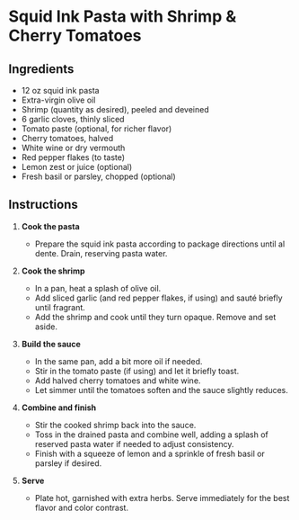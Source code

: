 # Squid Ink Pasta with Shrimp & Cherry Tomatoes

## Ingredients
- 12 oz squid ink pasta  
- Extra-virgin olive oil  
- Shrimp (quantity as desired), peeled and deveined  
- 6 garlic cloves, thinly sliced  
- Tomato paste (optional, for richer flavor)  
- Cherry tomatoes, halved  
- White wine or dry vermouth  
- Red pepper flakes (to taste)  
- Lemon zest or juice (optional)  
- Fresh basil or parsley, chopped (optional)  

## Instructions

1. **Cook the pasta**  
   - Prepare the squid ink pasta according to package directions until al dente. Drain, reserving pasta water.

2. **Cook the shrimp**  
   - In a pan, heat a splash of olive oil.  
   - Add sliced garlic (and red pepper flakes, if using) and sauté briefly until fragrant.  
   - Add the shrimp and cook until they turn opaque. Remove and set aside.

3. **Build the sauce**  
   - In the same pan, add a bit more oil if needed.  
   - Stir in the tomato paste (if using) and let it briefly toast.  
   - Add halved cherry tomatoes and white wine.  
   - Let simmer until the tomatoes soften and the sauce slightly reduces.

4. **Combine and finish**  
   - Stir the cooked shrimp back into the sauce.  
   - Toss in the drained pasta and combine well, adding a splash of reserved pasta water if needed to adjust consistency.  
   - Finish with a squeeze of lemon and a sprinkle of fresh basil or parsley if desired.

5. **Serve**  
   - Plate hot, garnished with extra herbs. Serve immediately for the best flavor and color contrast.